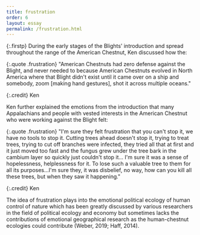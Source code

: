 ```yaml
---
title: frustration
order: 6
layout: essay
permalink: /frustration.html
---
```

{:.firstp} 
During the early stages of the Blights' introduction and spread throughout the range of the American Chestnut, Ken discussed how the:

{:.quote .frustration}
"American Chestnuts had zero defense against the Blight, and never needed to because American Chestnuts evolved in North America where that Blight didn't exist until it came over on a ship and somebody, zoom [making hand gestures], shot it across multiple oceans." 

{:.credit} 
Ken

Ken further explained the emotions from the introduction that many Appalachians and people with vested interests in the American Chestnut who were working against the Blight felt:<p> 

{:.quote .frustration}
"I'm sure they felt frustration that you can't stop it, we have no tools to stop it. Cutting trees ahead doesn't stop it, trying to treat trees, trying to cut off branches were infected, they tried all that at first and it just moved too fast and the fungus grew under the tree bark in the cambium layer so quickly just couldn't stop it... I'm sure it was a sense of hopelessness, helplessness for it. To lose such a valuable tree to them for all its purposes...I'm sure they, it was disbelief, no way, how can you kill all these trees, but when they saw it happening." 

{:.credit} 
Ken

The idea of frustration plays into the emotional political ecology of human control of nature which has been greatly discussed by various researchers in the field of political ecology and economy but sometimes lacks the contributions of emotional geographical research as the human-chestnut ecologies could contribute (Weber, 2019; Haff, 2014).
